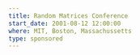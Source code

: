 ```yaml
---
title: Random Matrices Conference
start_date: 2001-08-12 12:00:00
where: MIT, Boston, Massachussetts
type: sponsored
---
```


